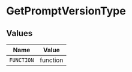 # GetPromptVersionType


## Values

| Name       | Value      |
| ---------- | ---------- |
| `FUNCTION` | function   |